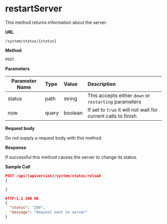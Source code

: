 # restartServer

This method returns information about the server.

**URL**

`/system/status/{status}`

**Method**

`POST`

**Parameters**

| Parameter Name | Type   | Value | Description
| ---  | :--------- |  :--------- |  :--------- |
| status |  path | string | This accepts either `down` or `restarting` parameters |
| now |  query  | boolean | If set to `true` it will not wait for current calls to finish |

**Request body**

Do not supply a request body with this method.

**Response**

If successful this method causes the server to change its status.

**Sample Call**

```json
POST /api/{apiversion}/system/status/reload
{

}

HTTP/1.1 200 OK
{
  "status": "200",
  "message": "Request sent to server"
}
```
